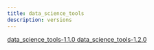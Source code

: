 ```yaml
---
title: data_science_tools
description: versions
---
```


<!-- pip important -->

<head><meta name="pypi:repository-version" content="1.0"></head>

<a data-requires-python="&gt;=1.1.0" href="/thebinaries/data_science_tools/data_science_tools-1.1.0.tar.gz">
    data_science_tools-1.1.0
</a>

<a data-requires-python="&gt;=1.2.0" href="/thebinaries/data_science_tools/data_science_tools-1.2.0.tar.gz">
    data_science_tools-1.2.0
</a>

<!-- /pip important -->

